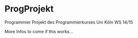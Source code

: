 # ProgProjekt
Programmier Projekt des Programmierkurses Uni Köln WS 14/15


More Infos to come if this works...
